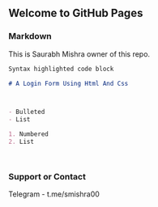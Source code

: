 ## Welcome to GitHub Pages





### Markdown

This is Saurabh Mishra owner of this repo.

```markdown
Syntax highlighted code block

# A Login Form Using Html And Css



- Bulleted
- List

1. Numbered
2. List




```





### Support or Contact

Telegram - t.me/smishra00
